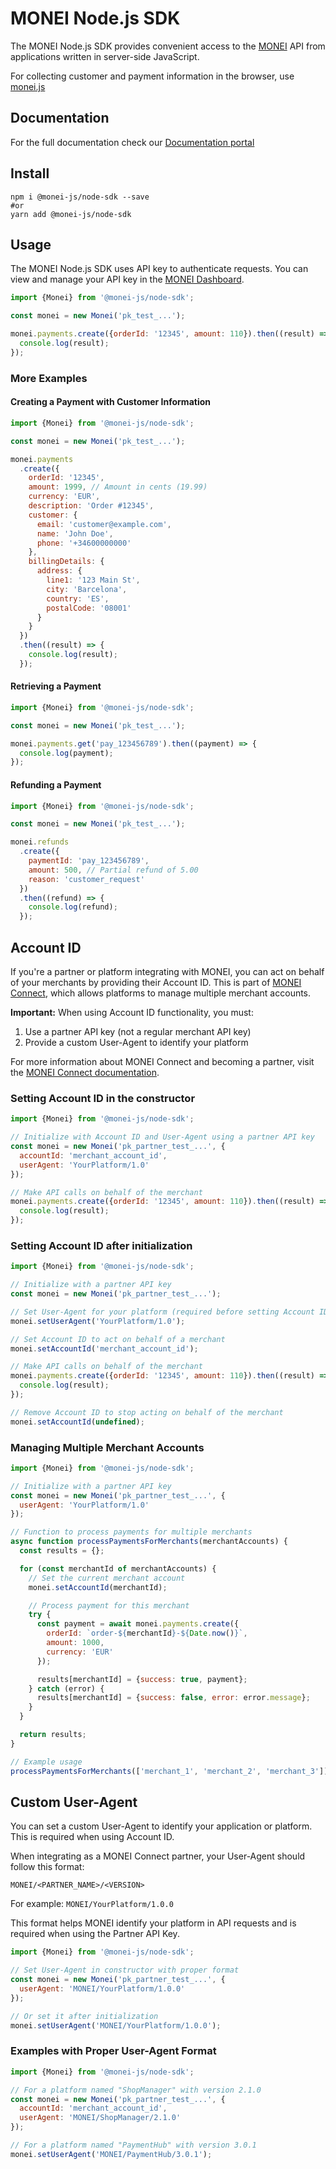 # MONEI Node.js SDK

The MONEI Node.js SDK provides convenient access to the [MONEI](https://monei.com/) API from applications written in server-side JavaScript.

For collecting customer and payment information in the browser, use [monei.js](https://docs.monei.com/docs/monei-js-overview)

## Documentation

For the full documentation check our [Documentation portal](https://docs.monei.com/)

## Install

```shell script
npm i @monei-js/node-sdk --save
#or
yarn add @monei-js/node-sdk
```

## Usage

The MONEI Node.js SDK uses API key to authenticate requests. You can view and manage your API key in the [MONEI Dashboard](https://dashboard.monei.com/settings/api).

```js
import {Monei} from '@monei-js/node-sdk';

const monei = new Monei('pk_test_...');

monei.payments.create({orderId: '12345', amount: 110}).then((result) => {
  console.log(result);
});
```

### More Examples

#### Creating a Payment with Customer Information

```js
import {Monei} from '@monei-js/node-sdk';

const monei = new Monei('pk_test_...');

monei.payments
  .create({
    orderId: '12345',
    amount: 1999, // Amount in cents (19.99)
    currency: 'EUR',
    description: 'Order #12345',
    customer: {
      email: 'customer@example.com',
      name: 'John Doe',
      phone: '+34600000000'
    },
    billingDetails: {
      address: {
        line1: '123 Main St',
        city: 'Barcelona',
        country: 'ES',
        postalCode: '08001'
      }
    }
  })
  .then((result) => {
    console.log(result);
  });
```

#### Retrieving a Payment

```js
import {Monei} from '@monei-js/node-sdk';

const monei = new Monei('pk_test_...');

monei.payments.get('pay_123456789').then((payment) => {
  console.log(payment);
});
```

#### Refunding a Payment

```js
import {Monei} from '@monei-js/node-sdk';

const monei = new Monei('pk_test_...');

monei.refunds
  .create({
    paymentId: 'pay_123456789',
    amount: 500, // Partial refund of 5.00
    reason: 'customer_request'
  })
  .then((refund) => {
    console.log(refund);
  });
```

## Account ID

If you're a partner or platform integrating with MONEI, you can act on behalf of your merchants by providing their Account ID. This is part of [MONEI Connect](https://docs.monei.com/docs/monei-connect/), which allows platforms to manage multiple merchant accounts.

**Important:** When using Account ID functionality, you must:

1. Use a partner API key (not a regular merchant API key)
2. Provide a custom User-Agent to identify your platform

For more information about MONEI Connect and becoming a partner, visit the [MONEI Connect documentation](https://docs.monei.com/docs/monei-connect/).

### Setting Account ID in the constructor

```js
import {Monei} from '@monei-js/node-sdk';

// Initialize with Account ID and User-Agent using a partner API key
const monei = new Monei('pk_partner_test_...', {
  accountId: 'merchant_account_id',
  userAgent: 'YourPlatform/1.0'
});

// Make API calls on behalf of the merchant
monei.payments.create({orderId: '12345', amount: 110}).then((result) => {
  console.log(result);
});
```

### Setting Account ID after initialization

```js
import {Monei} from '@monei-js/node-sdk';

// Initialize with a partner API key
const monei = new Monei('pk_partner_test_...');

// Set User-Agent for your platform (required before setting Account ID)
monei.setUserAgent('YourPlatform/1.0');

// Set Account ID to act on behalf of a merchant
monei.setAccountId('merchant_account_id');

// Make API calls on behalf of the merchant
monei.payments.create({orderId: '12345', amount: 110}).then((result) => {
  console.log(result);
});

// Remove Account ID to stop acting on behalf of the merchant
monei.setAccountId(undefined);
```

### Managing Multiple Merchant Accounts

```js
import {Monei} from '@monei-js/node-sdk';

// Initialize with a partner API key
const monei = new Monei('pk_partner_test_...', {
  userAgent: 'YourPlatform/1.0'
});

// Function to process payments for multiple merchants
async function processPaymentsForMerchants(merchantAccounts) {
  const results = {};

  for (const merchantId of merchantAccounts) {
    // Set the current merchant account
    monei.setAccountId(merchantId);

    // Process payment for this merchant
    try {
      const payment = await monei.payments.create({
        orderId: `order-${merchantId}-${Date.now()}`,
        amount: 1000,
        currency: 'EUR'
      });

      results[merchantId] = {success: true, payment};
    } catch (error) {
      results[merchantId] = {success: false, error: error.message};
    }
  }

  return results;
}

// Example usage
processPaymentsForMerchants(['merchant_1', 'merchant_2', 'merchant_3']).then(console.log);
```

## Custom User-Agent

You can set a custom User-Agent to identify your application or platform. This is required when using Account ID.

When integrating as a MONEI Connect partner, your User-Agent should follow this format:

```
MONEI/<PARTNER_NAME>/<VERSION>
```

For example: `MONEI/YourPlatform/1.0.0`

This format helps MONEI identify your platform in API requests and is required when using the Partner API Key.

```js
import {Monei} from '@monei-js/node-sdk';

// Set User-Agent in constructor with proper format
const monei = new Monei('pk_partner_test_...', {
  userAgent: 'MONEI/YourPlatform/1.0.0'
});

// Or set it after initialization
monei.setUserAgent('MONEI/YourPlatform/1.0.0');
```

### Examples with Proper User-Agent Format

```js
import {Monei} from '@monei-js/node-sdk';

// For a platform named "ShopManager" with version 2.1.0
const monei = new Monei('pk_partner_test_...', {
  accountId: 'merchant_account_id',
  userAgent: 'MONEI/ShopManager/2.1.0'
});

// For a platform named "PaymentHub" with version 3.0.1
monei.setUserAgent('MONEI/PaymentHub/3.0.1');
```
